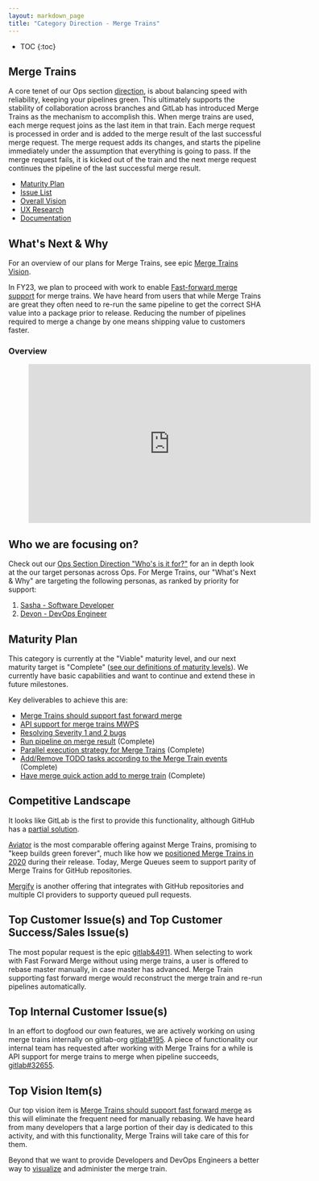 ```yaml
---
layout: markdown_page
title: "Category Direction - Merge Trains"
---
```


- TOC
{:toc}

## Merge Trains

A core tenet of our Ops section [direction](/direction/ops/#speedy-reliable-pipelines), is about balancing speed with reliability, keeping your pipelines green. This ultimately supports the stability of collaboration across branches and GitLab has introduced Merge Trains as the mechanism to accomplish this. When merge trains are used, each merge request joins as the last item in that train. Each merge request is processed in order and is added to the merge result of the last successful merge request. The merge request adds its changes, and starts the pipeline immediately under the assumption that everything is going to pass. If the merge request fails, it is kicked out of the train and the next merge request continues the pipeline of the last successful merge result. 

- [Maturity Plan](#maturity-plan)
- [Issue List](https://gitlab.com/groups/gitlab-org/-/issues?scope=all&utf8=%E2%9C%93&state=opened&label_name[]=Category%3AMerge%20Trains)
- [Overall Vision](/direction/ops/)
- [UX Research](https://gitlab.com/groups/gitlab-org/-/epics/594)
- [Documentation](https://docs.gitlab.com/ee/ci/pipelines/merge_trains.html)

## What's Next & Why

For an overview of our plans for Merge Trains, see epic [Merge Trains Vision](https://gitlab.com/groups/gitlab-org/-/epics/5122).

In FY23, we plan to proceed with work to enable [Fast-forward merge support](https://gitlab.com/groups/gitlab-org/-/epics/4911#proposal) for merge trains. We have heard from users that while Merge Trains are great they often need to re-run the same pipeline to get the correct SHA value into a package prior to release. Reducing the number of pipelines required to merge a change by one means shipping value to customers faster.

### Overview

<!-- blank line -->
<figure class="video_container">
  <iframe width="560" height="315" src="https://www.youtube.com/embed/H2KPKDBW6Tw" frameborder="0" allowfullscreen></iframe>
</figure>
<!-- blank line -->

## Who we are focusing on? 

Check out our [Ops Section Direction "Who's is it for?"](/direction/ops/#who-is-it-for) for an in depth look at the our target personas across Ops. For Merge Trains, our "What's Next & Why" are targeting the following personas, as ranked by priority for support: 

1. [Sasha - Software Developer](https://about.gitlab.com/handbook/product/personas/#sasha-software-developer)
1. [Devon - DevOps Engineer](https://about.gitlab.com/handbook/product/personas/#devon-devops-engineer)
 
## Maturity Plan

This category is currently at the "Viable" maturity level, and our next maturity target is "Complete" ([see our definitions of maturity levels](https://about.gitlab.com/direction/maturity/)). We currently have basic capabilities and want to continue and extend these in future milestones.

Key deliverables to achieve this are:

- [Merge Trains should support fast forward merge](https://gitlab.com/groups/gitlab-org/-/epics/4911)
- [API support for merge trains MWPS](https://gitlab.com/gitlab-org/gitlab/-/issues/32665)
- [Resolving Severity 1 and 2 bugs](https://gitlab.com/gitlab-org/gitlab/-/issues?sort=milestone_due_desc&state=opened&label_name[]=Category:Merge+Trains&label_name[]=type::bug&not[label_name][]=severity::3&not[label_name][]=severity::4)
- [Run pipeline on merge result](https://gitlab.com/gitlab-org/gitlab-ee/issues/7380) (Complete)
- [Parallel execution strategy for Merge Trains](https://gitlab.com/gitlab-org/gitlab-ee/issues/11222) (Complete)
- [Add/Remove TODO tasks according to the Merge Train events](https://gitlab.com/gitlab-org/gitlab/issues/12136) (Complete)
- [Have merge quick action add to merge train](https://gitlab.com/gitlab-org/gitlab/issues/32336) (Complete)

## Competitive Landscape

It looks like GitLab is the first to provide this functionality, although GitHub has a [partial solution](https://github.blog/changelog/2021-10-27-pull-request-merge-queue-limited-beta/). 

[Aviator](https://www.aviator.co/) is the most comparable offering against Merge Trains, promising to "keep builds green forever", much like how we [positioned Merge Trains in 2020](https://about.gitlab.com/blog/2020/01/30/all-aboard-merge-trains/) during their release. Today, Merge Queues seem to support parity of Merge Trains for GitHub repositories. 

[Mergify](https://mergify.com/features/merge-queue) is another offering that integrates with GitHub repositories and multiple CI providers to supporty queued pull requests.

## Top Customer Issue(s) and Top Customer Success/Sales Issue(s)

The most popular request is the epic [gitlab&4911](https://gitlab.com/groups/gitlab-org/-/epics/4911). When selecting to work with Fast Forward Merge without using merge trains, a user is offered to rebase master manually, in case master has advanced. Merge Train supporting fast forward merge would reconstruct the merge train and re-run pipelines automatically.

## Top Internal Customer Issue(s)

In an effort to dogfood our own features, we are actively working on using merge trains internally on gitlab-org [gitlab#195](https://gitlab.com/gitlab-org/quality/team-tasks/issues/195). A piece of functionality our internal team has requested after working with Merge Trains for a while is API support for merge trains to merge when pipeline succeeds, [gitlab#32655](https://gitlab.com/gitlab-org/gitlab/-/issues/32665). 

## Top Vision Item(s)

Our top vision item is [Merge Trains should support fast forward merge](https://gitlab.com/gitlab-org/gitlab/issues/35628) as this will eliminate the frequent need for manually rebasing. We have heard from many developers that a large portion of their day is dedicated to this activity, and with this functionality, Merge Trains will take care of this for them. 

Beyond that we want to provide Developers and DevOps Engineers a better way to [visualize](https://gitlab.com/gitlab-org/gitlab/-/issues/277391) and administer the merge train.

